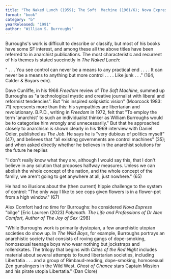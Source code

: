 ```yaml
---
title: "The Naked Lunch (1959); The Soft  Machine (1961/6); Nova Express (1966); The Ticket That Exploded  (1968); The Wild Boys (1969), Exterminator! (1974); Cities of the Red Night (1981),  Ghost of Chance (1991)"
format: "book"
category: "b"
yearReleased: "1991"
author: "William S. Burroughs"
---
```

Burroughs's work is difficult to describe or classify, but  most of his books have some SF interest, and among these all the above titles  have been referred to in anarchist publications. The most characteristic and  recurrent of his themes is stated succinctly in <em>The Naked Lunch</em>:

" . . . You see control can never be a means to any  practical end . . . . It can never be a means to anything but more control . . .  . Like junk . . ." (164, Calder & Boyars edn).

Dave Cunliffe, in his 1968 <em>Freedom</em> review of <em>The  Soft Machine</em>, summed up Burroughs as "a technological mystic and creative  journalist with liberal and reformist tendencies". But "his inspired solipsistic  vision" (Moorcock 1983: 71) represents more than this: his sympathies are  libertarian and revolutionary. B.P.D., writing in <em>Freedom</em> in 1972, felt that "To  employ the term 'anarchist' to such an individualist thinker as William  Burroughs would be to categorise him wrongly and unnecessarily." But that he  approached closely to anarchism is shown clearly in his 1969 interview with  Daniel Odier, published as <em>The Job</em>. He says he is "very dubious of  politics myself" (47), and believes that "all existing governments are control  machines" (35); and when asked directly whether he believes in the anarchist  solutions for the future he replies

"I don't really know what they are, although I would say  this, that I don't believe in any solution that proposes halfway measures.  Unless we can abolish the whole concept of the nation, and the whole concept of  the family, we aren't going to get anywhere at all, just nowhere." (65)

He had no illusions about the (then current) hippie  challenge to the system of control: "The only way I like to see cops given  flowers is in a flower-pot from a high window." (67)

Alex Comfort had no time for Burroughs: he considered _Nova Express_ "bilge" [Eric Laursen (2023) _Polymath. The Life and Professions of Dr Alex Comfort, Author of The Joy of Sex_ :298]

"While Burroughs work is primarily dystopian, a few anarchistic utopian societies do show up. In _The Wild Boys_, for example, Burroughs portrays an anarchistic society that consists of roving gangs of dope-smoking, homosexual teenage boys who wear nothing but jockstraps and rollerskates. The trilogy that begins with <em>Cities of the Red Night</em> includes material about several attempts to found libertarian societies, including Libertatia . . . and a group of Rimbaud-reading, dope-smoking, homosexual Zen gunslingers in the Wild West. <em>Ghost of Chance</em> stars Captain Mission and his pirate utopia Libertatia." (Dan Clore)

